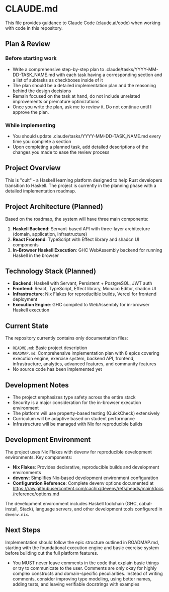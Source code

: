 # CLAUDE.md

This file provides guidance to Claude Code (claude.ai/code) when working with code in this repository.

## Plan & Review

### Before starting work

- Write a comprehensive step-by-step plan to
  .claude/tasks/YYYY-MM-DD-TASK_NAME.md with each task having a corresponding
  section and a list of subtasks as checkboxes inside of it
- The plan should be a detailed implementation plan and the reasoning behind the
  design decisions
- Remain focused on the task at hand, do not include unrelated improvements or
  premature optimizations
- Once you write the plan, ask me to review it. Do not continue until I approve
  the plan.

### While implementing

- You should update .claude/tasks/YYYY-MM-DD-TASK_NAME.md every time you
  complete a section
- Upon completing a planned task, add detailed descriptions of the changes you
  made to ease the review process

## Project Overview

This is "cult" - a Haskell learning platform designed to help Rust developers transition to Haskell. The project is currently in the planning phase with a detailed implementation roadmap.

## Project Architecture (Planned)

Based on the roadmap, the system will have three main components:

1. **Haskell Backend**: Servant-based API with three-layer architecture (domain, application, infrastructure)
2. **React Frontend**: TypeScript with Effect library and shadcn UI components  
3. **In-Browser Haskell Execution**: GHC WebAssembly backend for running Haskell in the browser

## Technology Stack (Planned)

- **Backend**: Haskell with Servant, Persistent + PostgreSQL, JWT auth
- **Frontend**: React, TypeScript, Effect library, Monaco Editor, shadcn UI
- **Infrastructure**: Nix Flakes for reproducible builds, Vercel for frontend deployment
- **Execution Engine**: GHC compiled to WebAssembly for in-browser Haskell execution

## Current State

The repository currently contains only documentation files:
- `README.md`: Basic project description
- `ROADMAP.md`: Comprehensive implementation plan with 8 epics covering execution engine, exercise system, backend API, frontend, infrastructure, analytics, advanced features, and community features
- No source code has been implemented yet

## Development Notes

- The project emphasizes type safety across the entire stack
- Security is a major consideration for the in-browser execution environment
- The platform will use property-based testing (QuickCheck) extensively
- Curriculum will be adaptive based on student performance
- Infrastructure will be managed with Nix for reproducible builds

## Development Environment

The project uses Nix Flakes with devenv for reproducible development environments. Key components:

- **Nix Flakes**: Provides declarative, reproducible builds and development environments
- **devenv**: Simplifies Nix-based development environment configuration
- **Configuration Reference**: Complete devenv options documented at https://raw.githubusercontent.com/cachix/devenv/refs/heads/main/docs/reference/options.md

The development environment includes Haskell toolchain (GHC, cabal-install, Stack), language servers, and other development tools configured in `devenv.nix`.

## Next Steps

Implementation should follow the epic structure outlined in ROADMAP.md, starting with the foundational execution engine and basic exercise system before building out the full platform features.

- You MUST never leave comments in the code that explain basic things or try to communicate to the user. Comments are only okay for highly complex constructs and domain-specific peculiarities. Instead of writing comments, consider improving type modeling, using better names, adding tests, and leaving verifiable docstrings with examples